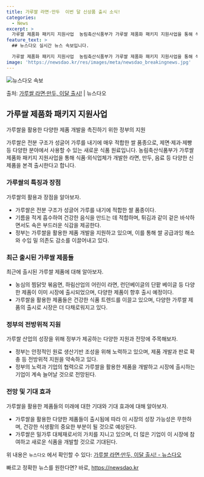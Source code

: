 ```yaml
---
title: 가루쌀 라면·만두  이번 달 신상품 출시 소식!
categories:
  - News
excerpt: >
  가루쌀 제품화 패키지 지원사업  농림축산식품부가 가루쌀 제품화 패키지 지원사업을 통해 식품·외식업체가 개발한…
feature_text: >
  ## 뉴스다오 실시간 뉴스 속보입니다.

  가루쌀 제품화 패키지 지원사업  농림축산식품부가 가루쌀 제품화 패키지 지원사업을 통해 식품·외식업체가 개발한…
image: 'https://newsdao.kr/res/images/meta/newsdao_breakingnews.jpg'
---
```


![뉴스다오 속보](https://newsdao.kr/res/images/meta/newsdao_breakingnews.jpg)

<p>출처: <a href="https://newsdao.kr/4466" rel="dofollow">가루쌀 라면·만두, 이달 출시!</a> | 뉴스다오</p>

<h2 data-ke-size="size26">가루쌀 제품화 패키지 지원사업</h2>
가루쌀을 활용한 다양한 제품 개발을 촉진하기 위한 정부의 지원

<p data-ke-size="size16">가루쌀은 전분 구조가 성글어 가루를 내기에 매우 적합한 쌀 품종으로, 제면·제과·제빵 등 다양한 분야에서 사용할 수 있는 새로운 식품 원료입니다. 농림축산식품부가 가루쌀 제품화 패키지 지원사업을 통해 식품·외식업체가 개발한 라면, 만두, 음료 등 다양한 신제품을 본격 출시한다고 합니다.</p>

<h3>가루쌀의 특징과 장점</h3>
가루쌀의 활용과 장점을 알아보자.

<ul>
  <li>가루쌀은 전분 구조가 성글어 가루를 내기에 적합한 쌀 품종이다.</li>
  <li>기름을 적게 흡수하여 건강한 음식을 만드는 데 적합하며, 튀김과 같이 겉은 바삭하면서도 속은 부드러운 식감을 제공한다.</li>
  <li>정부는 가루쌀을 활용한 제품 개발을 지원하고 있으며, 이를 통해 쌀 공급과잉 해소와 수입 밀 의존도 감소를 이끌어내고 있다.</li>
</ul>

<h3>최근 출시된 가루쌀 제품들</h3>
최근에 출시된 가루쌀 제품에 대해 알아보자.

<ul>
  <li>농심의 찜닭맛 볶음면, 하림산업의 어린이 라면, 런던베이글의 단팥 베이글 등 다양한 제품이 이미 시장에 출시되었으며, 다양한 제품이 향후 출시 예정이다.</li>
  <li>가루쌀을 활용한 제품들은 건강한 식품 트렌드를 이끌고 있으며, 다양한 가루쌀 제품의 출시로 시장은 더 다채로워지고 있다.</li>
</ul>

<h3>정부의 전방위적 지원</h3>
가루쌀 산업의 성장을 위해 정부가 제공하는 다양한 지원과 전망에 주목해보자.

<ul>
  <li>정부는 안정적인 원료 생산기반 조성을 위해 노력하고 있으며, 제품 개발과 판로 확충 등 전방위적 지원을 약속하고 있다.</li>
  <li>정부의 노력과 기업의 협력으로 가루쌀을 활용한 제품을 개발하고 시장에 출시하는 기업이 계속 늘어날 것으로 전망된다.</li>
</ul>

<h3>전망 및 기대 효과</h3>
가루쌀을 활용한 제품들의 미래에 대한 기대와 기대 효과에 대해 알아보자.

<ul>
  <li>가루쌀을 활용한 다양한 제품들이 출시됨에 따라 이 시장의 성장 가능성은 무한하며, 건강한 식생활의 중요한 부분이 될 것으로 예상된다.</li>
  <li>가루쌀은 밀가루 대체재로서의 가치를 지니고 있으며, 더 많은 기업이 이 시장에 참여하고 새로운 식품을 개발할 것으로 기대된다.</li>
</ul>

위 내용은 `뉴스다오` 에서 확인할 수 있다: [가루쌀 라면·만두, 이달 출시! - 뉴스다오](https://newsdao.kr/4466) 

빠르고 정확한 뉴스를 원한다면? 바로, <a href="https://newsdao.kr" rel="dofollow">https://newsdao.kr</a>


    
